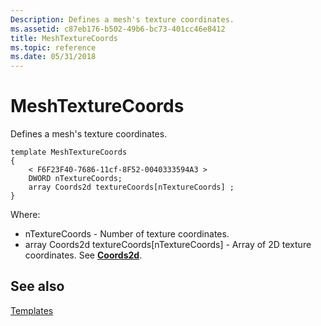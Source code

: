 ```yaml
---
Description: Defines a mesh's texture coordinates.
ms.assetid: c87eb176-b502-49b6-bc73-401cc46e8412
title: MeshTextureCoords
ms.topic: reference
ms.date: 05/31/2018
---
```


# MeshTextureCoords

Defines a mesh's texture coordinates.

``` syntax
template MeshTextureCoords
{
    < F6F23F40-7686-11cf-8F52-0040333594A3 >
    DWORD nTextureCoords;
    array Coords2d textureCoords[nTextureCoords] ;
} 
```

Where:

-   nTextureCoords - Number of texture coordinates.
-   array Coords2d textureCoords\[nTextureCoords\] - Array of 2D texture coordinates. See [**Coords2d**](coords2d.md).

## See also

<dl> <dt>

[Templates](dx9-graphics-reference-x-file-format-templates.md)
</dt> </dl>

 

 



